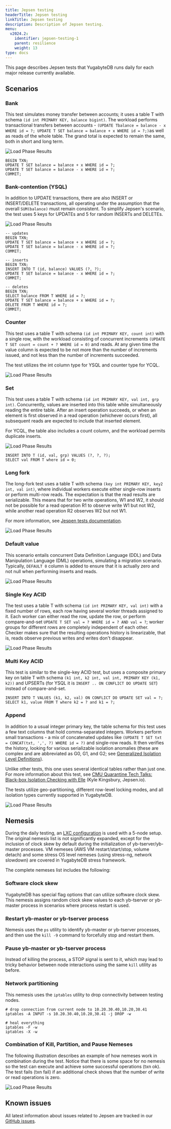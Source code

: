 ```yaml
---
title: Jepsen testing
headerTitle: Jepsen testing
linkTitle: Jepsen testing
description: Description of Jepsen testing.
menu:
  v2024.2:
    identifier: jepsen-testing-1
    parent: resilience
    weight: 13
type: docs
---
```


This page describes Jepsen tests that YugabyteDB runs daily for each major release currently available.

## Scenarios

### Bank

This test simulates money transfer between accounts; it uses a table T with schema `(id int PRIMARY KEY, balance bigint)`. The workload performs transactional transfers between accounts - `(UPDATE Tbalance = balance - x WHERE id = ?; UPDATE T SET balance = balance + x WHERE id = ?;)`as well as reads of the whole table. The grand total is expected to remain the same, both in short and long term.

![Load Phase Results](/images/benchmark/jepsen/jepsen-1-bank.png)

```plpgsql
BEGIN TXN;
UPDATE T SET balance = balance + x WHERE id = ?;
UPDATE T SET balance = balance - x WHERE id = ?;
COMMIT;
```

### Bank-contention (YSQL)

In addition to UPDATE transactions, there are also INSERT or INSERT/DELETE transactions, all operating under the assumption that the overall `SUM(balance)` must remain consistent. To simplify Jepsen's scenario, the test uses 5 keys for UPDATEs and 5 for random INSERTs and DELETEs.

![Load Phase Results](/images/benchmark/jepsen/jepsen-2-bank-contention.png)

```plpgsql
-- updates
BEGIN TXN;
UPDATE T SET balance = balance + x WHERE id = ?;
UPDATE T SET balance = balance - x WHERE id = ?;
COMMIT;

-- inserts
BEGIN TXN;
INSERT INTO T (id, balance) VALUES (?, ?);
UPDATE T SET balance = balance - x WHERE id = ?;
COMMIT;

-- deletes
BEGIN TXN;
SELECT balance FROM T WHERE id = ?;
UPDATE T SET balance = balance + x WHERE id = ?;
DELETE FROM T WHERE id = ?;
COMMIT;
```

### Counter

This test uses a table T with schema `(id int PRIMARY KEY, count int)` with a single row, with the workload consisting of concurrent increments `(UPDATE T SET count = count + ? WHERE id = 0)` and reads. At any given time the value column is expected to be not more than the number of increments issued, and not less than the number of increments succeeded.

The test utilizes the int column type for YSQL and counter type for YCQL.

![Load Phase Results](/images/benchmark/jepsen/jepsen-3-counter.png)

### Set

This test uses a table T with schema `(id int PRIMARY KEY, val int, grp int)`. Concurrently, values are inserted into this table while simultaneously reading the entire table. After an insert operation succeeds, or when an element is first observed in a read operation (whichever occurs first), all subsequent reads are expected to include that inserted element.

For YCQL, the table also includes a count column, and the workload permits duplicate inserts.

![Load Phase Results](/images/benchmark/jepsen/jepsen-4-set.png)

```plpgsql
INSERT INTO T (id, val, grp) VALUES (?, ?, ?);
SELECT val FROM T where id = 0;
```

### Long fork

The long-fork test uses a table T with schema `(key int PRIMARY KEY, key2 int, val int)`, where individual workers execute either single-row inserts or perform multi-row reads. The expectation is that the read results are serializable. This means that for two write operations, W1 and W2, it should not be possible for a read operation R1 to observe write W1 but not W2, while another read operation R2 observes W2 but not W1.

For more information, see [Jespen tests documentation](https://jepsen-io.github.io/jepsen/jepsen.tests.long-fork.html).

![Load Phase Results](/images/benchmark/jepsen/jepsen-5-long-fork.png)

### Default value

This scenario entails concurrent Data Definition Language (DDL) and Data Manipulation Language (DML) operations, simulating a migration scenario. Typically, `DEFAULT 0` column is added to ensure that it is actually zero and not null when performing inserts and reads.

![Load Phase Results](/images/benchmark/jepsen/jepsen-6-default-value.png)

### Single Key ACID

The test uses a table T with schema `(id int PRIMARY KEY, val int)` with a fixed number of rows, each row having several worker threads assigned to it. Each worker can either read the row, update the row, or perform compare-and-set `UPDATE T SET val = ? WHERE id = ? AND val = ?`; worker groups for different rows are completely independent of each other. Checker makes sure that the resulting operations history is linearizable, that is, reads observe previous writes and writes don't disappear.

![Load Phase Results](/images/benchmark/jepsen/jepsen-7-single-key-acid.png)

### Multi Key ACID

This test is similar to the single-key ACID test, but uses a composite primary key on table T with schema `(k1 int, k2 int, val int, PRIMARY KEY (k1, k2))` and UPSERTs (for YSQL it is `INSERT .. ON CONFLICT DO UPDATE SET`) instead of compare-and-set.

```plpgsql
INSERT INTO T VALUES (k1, k2, val) ON CONFLICT DO UPDATE SET val = ?;
SELECT k1, value FROM T where k2 = ? and k1 = ?;
```

### Append

In addition to a usual integer primary key, the table schema for this test uses a few text columns that hold comma-separated integers. Workers perform small transactions - a mix of concatenated updates like `(UPDATE T SET txt = CONCAT(txt, ',', ?) WHERE id = ?)` and single-row reads. It then verifies the history, looking for various serializable isolation anomalies (these are complex and are abbreviated as G0, G1, and G2; see [Generalized Isolation Level Definitions](http://pmg.csail.mit.edu/papers/icde00.pdf)).

Unlike other tests, this one uses several identical tables rather than just one. For more information about this test, see [CMU Quarantine Tech Talks: Black-box Isolation Checking with Elle](https://www.youtube.com/watch?v=OPJ_IcdSqig) (Kyle Kingsbury, Jepsen.io).

The tests utilize geo-partitioning, different row-level locking modes, and all isolation types currently supported in YugabyteDB.

![Load Phase Results](/images/benchmark/jepsen/jepsen-8-append.png)

## Nemesis

During the daily testing, an [LXC configuration](https://linuxcontainers.org/lxc/introduction/) is used with a 5-node setup. The original nemesis list is not significantly expanded, except for the inclusion of clock skew by default during the initialization of yb-tserver/yb-master processes. VM nemeses (AWS VM restart/start/stop, volume detach) and some stress OS level nemeses (using stress-ng, network slowdown) are covered in YugabyteDB stress framework.

The complete nemeses list includes the following:

### Software clock skew

YugabyteDB has special flag options that can utilize software clock skew. This nemesis assigns random clock skew values to each yb-tserver or yb-master process in scenarios where process restart is used.

### Restart yb-master or yb-tserver process

Nemesis uses the `ps` utility to identify yb-master or yb-tserver processes, and then use the `kill -9` command to forcefully stop and restart them.

### Pause yb-master or yb-tserver process

Instead of killing the process, a STOP signal is sent to it, which may lead to tricky behavior between node interactions using the same `kill` utility as before.

### Network partitioning

This nemesis uses the `iptables` utility to drop connectivity between testing nodes.

```shell
# drop connection from current node to 10.20.30.40,10.20,30.41
iptables -A INPUT -s 10.20.30.40,10.20,30.41 -j DROP -w

# heal everything
iptables -F -w
iptables -X -w
```

### Combination of Kill, Partition, and Pause Nemeses

The following illustration describes an example of how nemeses work in combination during the test. Notice that there is some space for no nemesis so the test can execute and achieve some successful operations (txn ok). The test fails (txn fail) if an additional check shows that the number of write or read operations is zero.

![Load Phase Results](/images/benchmark/jepsen/jepsen-9-nemesis-combine.png)

## Known issues

All latest information about issues related to Jepsen are tracked in our [GitHub issues](https://github.com/yugabyte/yugabyte-db/issues/10052).
